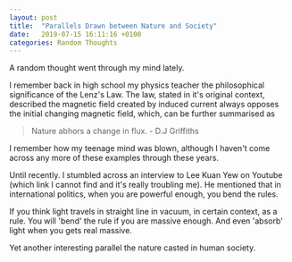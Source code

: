 ```yaml
---
layout: post
title:  "Parallels Drawn between Nature and Society"
date:   2019-07-15 16:11:16 +0100
categories: Random Thoughts
---
```


A random thought went through my mind lately. 

I remember back in high school my physics teacher the philosophical significance of the Lenz's Law. The law, stated in 
it's original context, described the magnetic field created by induced current always opposes the initial changing magnetic field, 
which, can be further summarised as 

> Nature abhors a change in flux. - D.J Griffiths

I remember how my teenage mind was blown, although I haven't come across any more of these examples through these years.

Until recently. I stumbled across an interview to Lee Kuan Yew on Youtube (which link I cannot find and it's really troubling me).
He mentioned that in international politics, when you are powerful enough, you bend the rules.

If you think light travels in straight line in vacuum, in certain context, as a rule. You will 'bend' the rule if you are massive enough.
And even 'absorb' light when you gets real massive.

Yet another interesting parallel the nature casted in human society.

